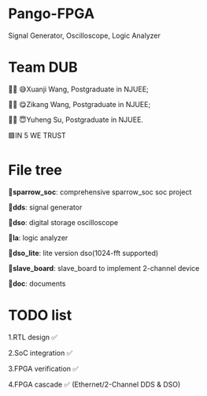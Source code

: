 # Pango-FPGA
Signal Generator, Oscilloscope, Logic Analyzer

# Team DUB
👨‍🎓 :sweat_smile:Xuanji Wang, Postgraduate in NJUEE;

👨‍🎓 :yum:Zikang Wang, Postgraduate in NJUEE;

👨‍🎓 :innocent:Yuheng Su, Postgraduate in NJUEE.

🟩IN 5 WE TRUST

# File tree
:file_folder:**sparrow_soc**: comprehensive sparrow_soc soc project

:file_folder:**dds**: signal generator

:file_folder:**dso**: digital storage oscilloscope

:file_folder:**la**: logic analyzer

:file_folder:**dso_lite**: lite version dso(1024-fft supported)

:file_folder:**slave_board**: slave_board to implement 2-channel device

:file_folder:**doc**: documents


# TODO list

1.RTL design            :white_check_mark:

2.SoC integration      :white_check_mark:

3.FPGA verification   :white_check_mark:

4.FPGA cascade        :white_check_mark: (Ethernet/2-Channel DDS & DSO)


